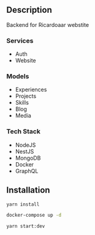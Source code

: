 ## Description

Backend for Ricardoaar webstite

### Services

- Auth
- Website

### Models

- Experiences
- Projects
- Skills
- Blog
- Media

### Tech Stack

- NodeJS
- NestJS
- MongoDB
- Docker
- GraphQL

## Installation

```bash
yarn install
```

```bash
docker-compose up -d
```

```bash
yarn start:dev
```






